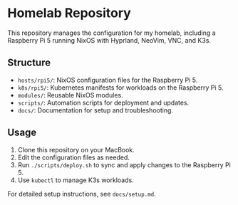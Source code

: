 # Homelab Repository
This repository manages the configuration for my homelab, including a Raspberry Pi 5 running NixOS with Hyprland, NeoVim, VNC, and K3s.

## Structure

- `hosts/rpi5/`: NixOS configuration files for the Raspberry Pi 5.
- `k8s/rpi5/`: Kubernetes manifests for workloads on the Raspberry Pi 5.
- `modules/`: Reusable NixOS modules.
- `scripts/`: Automation scripts for deployment and updates.
- `docs/`: Documentation for setup and troubleshooting.

## Usage

1. Clone this repository on your MacBook.
2. Edit the configuration files as needed.
3. Run `./scripts/deploy.sh` to sync and apply changes to the Raspberry Pi 5.
4. Use `kubectl` to manage K3s workloads.

For detailed setup instructions, see `docs/setup.md`.
